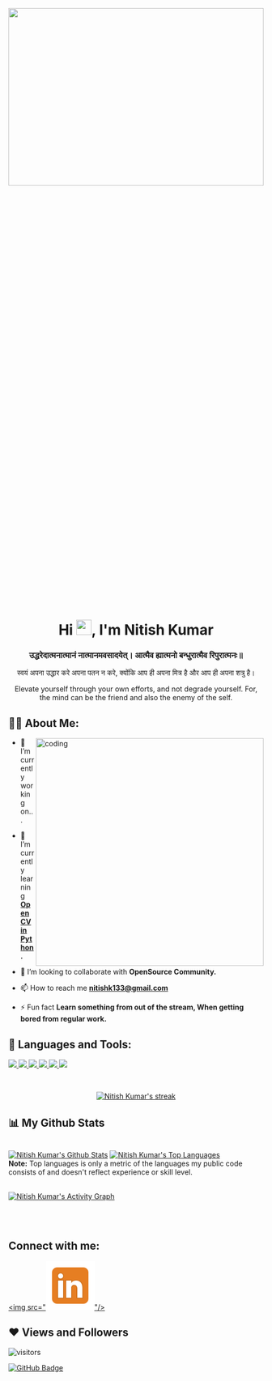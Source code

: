 <a href="#"><img width="100%" height="30%" src="https://media.giphy.com/media/26tn33aiTi1jkl6H6/giphy.gif" height="175px"/></a>

<h1 align="center">Hi <img src="https://raw.githubusercontent.com/MartinHeinz/MartinHeinz/master/wave.gif" width="30px">, I'm Nitish Kumar</h1>

<h3 align="center">उद्धरेदात्मनात्मानं नात्मानमवसादयेत्।
आत्मैव ह्यात्मनो बन्धुरात्मैव रिपुरात्मनः॥</h3>

<p align="center"> स्वयं अपना उद्धार करे अपना पतन न करे,
     क्योंकि आप ही अपना मित्र है और आप ही अपना शत्रु है। </p>

<p align="center"> Elevate yourself through your own efforts, and not degrade yourself. For, the mind can be the friend and also the enemy of the self.</p>

## 🙋‍♂️ About Me:
<img align="right" alt="coding" width="450" src="https://media4.giphy.com/media/RbDKaczqWovIugyJmW/giphy.gif?cid=ecf05e47mmiq34sp44xp621iymhmkwfvfu7amqh1y1qejsnl&rid=giphy.gif&ct=g">

- 🔭 I’m currently working on...

- 🌱 I’m currently learning **[OpenCV in Python](https://opencv.org/).**

- 👯 I’m looking to collaborate with **OpenSource Community.**

- 📫 How to reach me **nitishk133@gmail.com**

- ⚡ Fun fact **Learn something from out of the stream, When getting bored from regular work.**

<!--
**sanchaya-108/sanchaya-108** is a ✨ _special_ ✨ repository because its `README.md` (this file) appears on your GitHub profile.

Here are some ideas to get you started:

- 🔭 I’m currently working on...
- 🌱 I’m currently learning **OpenCV in Python.**
- 👯 I’m looking to collaborate an **Open Source Community.**
- 🤔 I’m looking for help with **Automation stuff by python.**
- 💬 Ask me about 
- 📫 How to reach me: **nitishk133@gmail.com**
- 😄 Pronouns: ...
- ⚡ Fun fact: **Learn something from out of the stream, When getting bored from regular work.**
-->

## 🚀 Languages and Tools:

<p align="left"> 
     <a href="https://www.java.com" target="_blank"> <img src="https://img.icons8.com/color/48/000000/c-programming.png"/> </a>
    <a href="https://www.javatpoint.com/cpp-tutorial" target="_blank"> <img src="https://img.icons8.com/color/48/000000/c-plus-plus-logo.png"/> </a>
    <a href="https://www.python.org/" target="_blank"> <img src="https://img.icons8.com/color/48/000000/python--v2.png"/> </a> 
    <a href="https://www.mathworks.com/products/matlab.html" target="_blank"> <img src="https://img.icons8.com/fluency/48/000000/matlab.png"/> </a> 
    <a href="https://developer.mozilla.org/en-US/docs/Web/HTML" target="_blank"> <img src="https://img.icons8.com/color/48/000000/html-5.png"/> </a> 
    <a href="https://developer.mozilla.org/en-US/docs/Learn/CSS/First_steps/What_is_CSS" target="_blank"> <img src="https://img.icons8.com/color/48/000000/css3.png"/> </a> 
</p>

<!-- [![React Badge](https://img.shields.io/badge/-React-61DBFB?style=for-the-badge&labelColor=black&logo=react&logoColor=61DBFB)](#)  [![Javascript Badge](https://img.shields.io/badge/-Javascript-F0DB4F?style=for-the-badge&labelColor=black&logo=javascript&logoColor=F0DB4F)](#) [![Typescript Badge](https://img.shields.io/badge/-Typescript-007acc?style=for-the-badge&labelColor=black&logo=typescript&logoColor=007acc)](#) [![Nodejs Badge](https://img.shields.io/badge/-Nodejs-3C873A?style=for-the-badge&labelColor=black&logo=node.js&logoColor=3C873A)](#) [![GraphQL Badge](https://img.shields.io/badge/-GraphQl-e535ab?style=for-the-badge&labelColor=black&logo=node.js&logoColor=e535ab)](#) -->
<br/>

<p align="center">
    <a href="https://github.com/sanchaya-108/github-readme-streak-stats">
        <img title="🔥 Get streak stats for your profile at git.io/streak-stats" alt="Nitish Kumar's streak" src="http://github-readme-streak-stats.herokuapp.com?user=sanchaya-108&theme=great-gatsby&date_format=M%20j%5B%2C%20Y%5D"/>
    </a>
</p>

## 📊 My Github Stats

  <br/>
    <a href="https://github.com/sanchaya-108/github-readme-stats"><img alt="Nitish Kumar's Github Stats" src="https://github-readme-stats.vercel.app/api?username=sanchaya-108&show_icons=true&count_private=true&theme=great-gatsby&hide_border=true&bg_color=0D1117" /></a>
  <a href="https://github.com/sanchaya-108/github-readme-stats"><img alt="Nitish Kumar's Top Languages" src="https://github-readme-stats.vercel.app/api/top-langs/?username=sanchaya-108&langs_count=8&count_private=true&layout=compact&theme=great-gatsby&hide_border=true&bg_color=0D1117" /></a>
  <br/>
  <b>Note:</b> Top languages is only a metric of the languages my public code consists of and doesn't reflect experience or skill level.


<br/>
<br/>

<a href="https://github.com/sanchaya-108/github-readme-activity-graph"><img alt="Nitish Kumar's Activity Graph" src="https://activity-graph.herokuapp.com/graph?username=sanchaya-108&bg_color=0D1117&color=ff9945&line=ff9945&point=FFFFFF&hide_border=true" /></a>

<br/>
<br/>

## Connect with me:
<p align="left">

<a href = "https://www.linkedin.com/in/nitish-kumar-663421118/"><img src="<svg xmlns="http://www.w3.org/2000/svg" x="0px" y="0px"
width="96" height="96"
viewBox="0 0 171 171"
style=" fill:#000000;"><g transform=""><g fill="none" fill-rule="nonzero" stroke="none" stroke-width="1" stroke-linecap="butt" stroke-linejoin="miter" stroke-miterlimit="10" stroke-dasharray="" stroke-dashoffset="0" font-family="none" font-weight="none" font-size="none" text-anchor="none" style="mix-blend-mode: normal"><path d="M0,171.99406v-171.99406h171.99406v171.99406z" fill="#ffffff"></path><path d="" fill="none"></path><g><path d="M149.625,131.8125c0,9.83963 -7.97287,17.8125 -17.8125,17.8125h-92.625c-9.83606,0 -17.8125,-7.97287 -17.8125,-17.8125v-92.625c0,-9.83963 7.97644,-17.8125 17.8125,-17.8125h92.625c9.83963,0 17.8125,7.97287 17.8125,17.8125z" fill="#e67e22"></path><path d="M106.875,131.8125v-35.97769c0,-6.01706 -2.91769,-9.61163 -7.809,-9.61163c-2.90344,0 -5.03738,1.63519 -6.33769,4.85925c-0.06056,0.228 -0.14606,1.15781 -0.11044,3.96863l0.00713,36.76144h-24.9375v-67.6875h24.9375v3.77981c3.64087,-2.51156 8.10469,-3.77981 13.31663,-3.77981c16.19869,0 25.86731,11.01881 25.86731,29.47612l0.00356,38.21138zM39.1875,131.8125v-67.6875h12.31556c-7.13569,0 -12.31556,-5.244 -12.31556,-12.47231c0,-7.22119 5.26537,-12.46519 12.51863,-12.46519c7.16775,0 12.27281,5.09794 12.41888,12.39394c0,7.28175 -5.26894,12.54356 -12.52219,12.54356h12.52219v67.6875z" fill="#000000" opacity="0.05"></path><path d="M108.65625,130.03125v-34.19644c0,-7.02881 -3.67294,-11.39288 -9.59025,-11.39288c-4.61344,0 -6.89344,3.249 -7.99069,5.97431c-0.29213,0.70894 -0.25294,3.52331 -0.23869,4.72388l0.00713,34.89113h-21.375v-64.125h21.375v5.83537c2.83219,-2.93194 7.39219,-5.83537 15.09788,-5.83537c15.08006,0 24.08606,10.35262 24.08606,27.69487l0.00356,36.43013zM40.96875,130.03125v-64.125h21.375v64.125zM51.50306,62.34375c-6.10256,0 -10.53431,-4.49587 -10.53431,-10.69106c0,-6.19162 4.51725,-10.68394 10.73738,-10.68394c6.14175,0 10.51294,4.37831 10.63763,10.64831c0,6.23081 -4.51725,10.72669 -10.74094,10.72669z" fill="#000000" opacity="0.07"></path><path d="M42.75,67.6875h17.8125v60.5625h-17.8125zM51.60281,60.5625h-0.09975c-5.31525,0 -8.75306,-3.9615 -8.75306,-8.90981c0,-5.05519 3.54469,-8.90269 8.95613,-8.90269c5.41856,0 8.75663,3.8475 8.85638,8.90269c0,4.94475 -3.43781,8.90981 -8.95969,8.90981zM128.25,128.25h-17.8125v-32.41519c0,-7.83038 -4.36406,-13.17413 -11.3715,-13.17413c-5.34731,0 -8.24006,3.60525 -9.64369,7.08938c-0.513,1.24688 -0.35981,4.69537 -0.35981,6.43744v32.0625h-17.8125v-60.5625h17.8125v9.3195c2.56856,-3.97575 6.59063,-9.3195 16.87913,-9.3195c12.74663,0 22.30481,8.01563 22.30481,25.91362l0.00356,34.64888z" fill="#ffffff"></path></g><path d="" fill="none"></path></g></g></svg>"/></a>

</p>

## ❤ Views and Followers
<!-- <a href="https://github.com/Meghna-DAS/github-profile-views-counter">
    <img src="https://komarev.com/ghpvc/?username=sanchaya-108&color=#ff9945"> -->
 ![visitors](https://visitor-badge.glitch.me/badge?page_id=sanchaya-108&left_color=gray&right_color=orange)
    
</a>
<a href="https://github.com/sanchaya-108?tab=followers"><img src="https://img.shields.io/github/followers/sanchaya-108?label=Followers&style=social" alt="GitHub Badge"></a>
